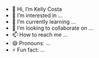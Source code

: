 - 👋 Hi, I’m Kelly Costa
- 👀 I’m interested in ...
- 🌱 I’m currently learning ...
- 💞️ I’m looking to collaborate on ...
- 📫 How to reach me ...
- 😄 Pronouns: ...
- ⚡ Fun fact: ...

<!---
kellyCostaCode/kellyCostaCode is a ✨ special ✨ repository because its `README.md` (this file) appears on your GitHub profile.
You can click the Preview link to take a look at your changes.
--->
